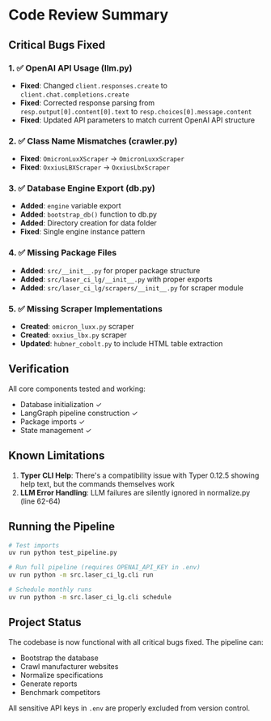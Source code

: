 # Code Review Summary

## Critical Bugs Fixed

### 1. ✅ OpenAI API Usage (llm.py)
- **Fixed**: Changed `client.responses.create` to `client.chat.completions.create`
- **Fixed**: Corrected response parsing from `resp.output[0].content[0].text` to `resp.choices[0].message.content`
- **Fixed**: Updated API parameters to match current OpenAI API structure

### 2. ✅ Class Name Mismatches (crawler.py)
- **Fixed**: `OmicronLuxXScraper` → `OmicronLuxxScraper`
- **Fixed**: `OxxiusLBXScraper` → `OxxiusLbxScraper`

### 3. ✅ Database Engine Export (db.py)
- **Added**: `engine` variable export
- **Added**: `bootstrap_db()` function to db.py
- **Added**: Directory creation for data folder
- **Fixed**: Single engine instance pattern

### 4. ✅ Missing Package Files
- **Added**: `src/__init__.py` for proper package structure
- **Added**: `src/laser_ci_lg/__init__.py` with proper exports
- **Added**: `src/laser_ci_lg/scrapers/__init__.py` for scraper module

### 5. ✅ Missing Scraper Implementations
- **Created**: `omicron_luxx.py` scraper
- **Created**: `oxxius_lbx.py` scraper
- **Updated**: `hubner_cobolt.py` to include HTML table extraction

## Verification

All core components tested and working:
- Database initialization ✓
- LangGraph pipeline construction ✓  
- Package imports ✓
- State management ✓

## Known Limitations

1. **Typer CLI Help**: There's a compatibility issue with Typer 0.12.5 showing help text, but the commands themselves work
2. **LLM Error Handling**: LLM failures are silently ignored in normalize.py (line 62-64)

## Running the Pipeline

```bash
# Test imports
uv run python test_pipeline.py

# Run full pipeline (requires OPENAI_API_KEY in .env)
uv run python -m src.laser_ci_lg.cli run

# Schedule monthly runs
uv run python -m src.laser_ci_lg.cli schedule
```

## Project Status

The codebase is now functional with all critical bugs fixed. The pipeline can:
- Bootstrap the database
- Crawl manufacturer websites
- Normalize specifications
- Generate reports
- Benchmark competitors

All sensitive API keys in `.env` are properly excluded from version control.